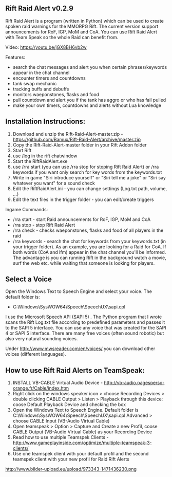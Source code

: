 ## Rift Raid Alert v0.2.9
Rift Raid Alert is a program (written in Python) which can be used to create spoken raid warnings for the MMORPG Rift.
The current version support announcements for RoF, IGP, MoM and CoA. You can use Rift Raid Alert with Team Speak so the whole Raid can benefit from.

Video: https://youtu.be/jGX8BH6vb2w

Features:
- search the chat messages and alert you when certain phrases/keywords appear in the chat channel
- encounter timers and countdowns
- tank swap mechanic
- tracking buffs and debuffs
- monitors waeponstones, flasks and food
- pull countdown and alert you if the tank has aggro or who has fail pulled
- make your own timers, countdowns and alerts without Lua knowledge

## Installation Instructions:

1.  Download and unzip the Rift-Raid-Alert-master.zip - https://github.com/Bamux/Rift-Raid-Alert/archive/master.zip
2.  Copy the Rift-Raid-Alert-master folder in your Rift Addon folder
3.  Start Rift
4.  use /log in the rift chatwindow
5.  Start the RiftRaidAlert.exe
6.  use /rra start (you can use /rra stop for stoping Rift Raid Alert) or /rra keywords if you want only search for key words from the keywords.txt
7.  Write in game "Siri introduce yourself" or "Siri tell me a joke" or "Siri say whatever you want" for a sound check
8.  Edit the RiftRaidAlert.ini - you can change settings (Log.txt path, volume, ...)
9.  Edit the text files in the trigger folder - you can edit/create triggers

Ingame Commands:
- /rra start - start Raid announcements for RoF, IGP, MoM and CoA
- /rra stop - stop Rift Raid Alert
- /rra check - checks waeponstones, flasks and food of all players in the raid
- /rra keywords - search the chat for keywords from your keywords.txt (in your trigger folder). As an example, you are looking for a Raid for CoA. If both words (CoA and lfm) appear in the chat channel you'll be informed. The advantage is you can running Rift in the background watch a movie, surf the web etc. while waiting that someone is looking for players.

## Select a Voice
Open the Windows Text to Speech Engine and select your voice. The default folder is:
- C:\Windows\SysWOW64\Speech\SpeechUX\sapi.cpl

I use the Microsoft Speech API (SAPI 5) . The Python program that I wrote scans the Rift Log.txt file according to predefined parameters and passes it to the SAPI 5 interface. You can use any voice that was created for the SAPI 4 or SAPI 5 interface. There are many free voices (often sound robotic) but also very natural sounding voices. 

Under http://www.mwsreader.com/en/voices/ you can download other voices (different languages). 



## How to use Rift Raid Alerts on TeamSpeak:

1. INSTALL VB-CABLE Virtual Audio Device - http://vb-audio.pagesperso-orange.fr/Cable/index.htm
2. Right click on the windows speaker icon > choose Recording Devices > double clicking CABLE Output > Listen > Playback through this device: coose Default Playback Device and checking the box
3. Open the Windows Text to Speech Engine. Default folder is C:\Windows\SysWOW64\Speech\SpeechUX\sapi.cpl
   Advanced > choose CABLE Input (VB-Audio Virtual Cable)
3. Open teamspeak > Option > Capture and Create a new Profil, coose CABLE Output (VB-Audio Virtual Cable) as your Recording Device
4. Read how to use multiple Teamspek Clients - http://www.gameplayinside.com/optimize/multiple-teamspeak-3-clients/ 
5. Use one teamspek client with your default profil and the second teamspek client with your new profil for Raid Rift Alerts

http://www.bilder-upload.eu/upload/973343-1471436230.png
